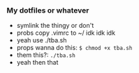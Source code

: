### My dotfiles or whatever
* symlink the thingy or don't
* probs copy .vimrc to ~/ idk idk idk
* yeah use ./tba.sh
* props wanna do this: `$ chmod +x tba.sh`
* them this?: `./tba.sh`
* yeah then that
